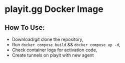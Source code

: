 # playit.gg Docker Image

## How To Use:
- Download/git clone the repository,
- Run `docker compose build` && `docker compose up -d`,
- Check container logs for activation code,
- Create tunnels on playit with new agent